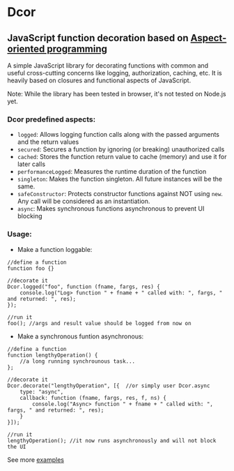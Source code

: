 # Dcor
## JavaScript function decoration based on [Aspect-oriented programming](https://en.wikipedia.org/wiki/Aspect-oriented_programming) 

A simple JavaScript library for decorating functions with common and useful cross-cutting concerns like 
logging, authorization, caching, etc. 
It is heavily based on closures and functional aspects of JavaScript.

Note: 
While the library has been tested in browser, it's not tested on Node.js yet.
    
### Dcor predefined aspects:
  - `logged`: Allows logging function calls along with the passed arguments and the return values
  - `secured`: Secures a function by ignoring (or breaking) unauthorized calls 
  - `cached`: Stores the function return value to cache (memory) and use it for later calls
  - `performanceLogged`: Measures the runtime duration of the function
  - `singleton`: Makes the function singleton. All future instances will be the same.
  - `safeConstructor`: Protects constructor functions against NOT using `new`. Any call will be considered as an instantiation. 
  - `async`: Makes synchronous functions asynchronous to prevent UI blocking
  
### Usage:

- Make a function loggable:
```
//define a function
function foo {}

//decorate it
Dcor.logged("foo", function (fname, fargs, res) {
    console.log("Log> function " + fname + " called with: ", fargs, " and returned: ", res);
});

//run it
foo(); //args and result value should be logged from now on 
```

- Make a synchronous funtion asynchronous:
```
//define a function
function lengthyOperation() {
    //a long running synchrounous task...
}; 

//decorate it
Dcor.decorate("lengthyOperation", [{  //or simply user Dcor.async
    type: "async",
    callback: function (fname, fargs, res, f, ns) {
        console.log("Async> function " + fname + " called with: ", fargs, " and returned: ", res);
    }
}]);

//run it 
lengthyOperation(); //it now runs asynchronously and will not block the UI
```

See more [examples](https://github.com/skilledDeveloper/Dcor/blob/master/examples.js)
